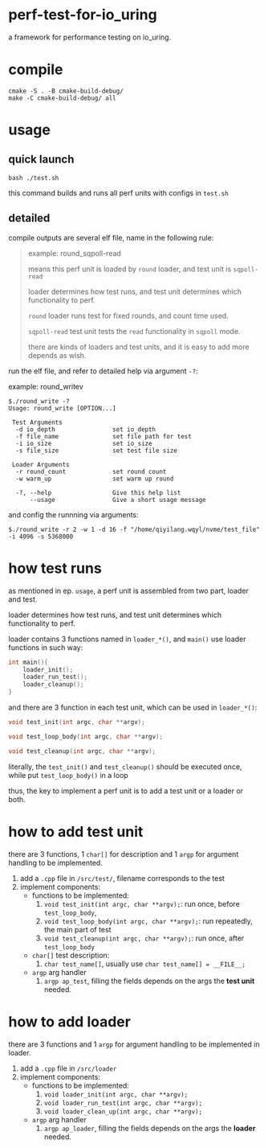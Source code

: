 # perf-test-for-io_uring

a framework for performance testing on io_uring.

# compile

```
cmake -S . -B cmake-build-debug/
make -C cmake-build-debug/ all
```

# usage

## quick launch

```
bash ./test.sh
```

this command builds and runs all perf units with configs in `test.sh`

## detailed

compile outputs are several elf file, name in the following rule:

>example: round_sqpoll-read
>
>   means this perf unit is loaded by `round` loader, and test unit is `sqpoll-read`
>
>   loader determines how test runs, and test unit determines which functionality to perf.
>   
>   `round` loader runs test for fixed rounds, and count time used.
>
>   `sqpoll-read` test unit tests the `read` functionality in `sqpoll` mode.
>
>   there are kinds of loaders and test units, and it is easy to add more depends as wish.

run the elf file, and refer to detailed help via argument `-?`:

example: round_writev

```
$./round_write -?
Usage: round_write [OPTION...]

 Test Arguments
  -d io_depth                set io_depth
  -f file_name               set file path for test
  -i io_size                 set io_size
  -s file_size               set test file size

 Loader Arguments
  -r round_count             set round count
  -w warm_up                 set warm up round

  -?, --help                 Give this help list
      --usage                Give a short usage message

```

and config the runnning via arguments:

```
$./round_write -r 2 -w 1 -d 16 -f "/home/qiyilang.wqyl/nvme/test_file" -i 4096 -s 5368000
```

# how test runs

as mentioned in ep. `usage`, a perf unit is assembled from two part, loader and test.

loader determines how test runs, and test unit determines which functionality to perf.

loader contains 3 functions named in `loader_*()`, and `main()` use loader functions in such way:
```c
int main(){
    loader_init();
    loader_run_test();
    loader_cleanup();
}
```

and there are 3 function in each test unit, which can be used in `loader_*()`:
```c
void test_init(int argc, char **argv);

void test_loop_body(int argc, char **argv);

void test_cleanup(int argc, char **argv);
```

literally, the `test_init()` and `test_cleanup()` should be executed once, while put `test_loop_body()` in a loop

thus, the key to implement a perf unit is to add a test unit or a loader or both.

# how to add test unit

there are 3 functions, 1 `char[]` for description and 1 `argp` for argument handling to be implemented.

1. add a `.cpp` file in `/src/test/`, filename corresponds to the test
2. implement components:
    - functions to be implemented:
        1. `void test_init(int argc, char **argv);`: run once, before `test_loop_body`, 
        2. `void test_loop_body(int argc, char **argv);`: run repeatedly, the main part of test
        3. `void test_cleanup(int argc, char **argv);`: run once, after `test_loop_body`
    - `char[]` test description:
        1. `char test_name[]`, usually use `char test_name[] = __FILE__;`
    - `argp` arg handler
        1. `argp ap_test`, filling the fields depends on the args the **test unit** needed.

# how to add loader

there are 3 functions and 1 `argp` for argument handling to be implemented in loader.

1. add a `.cpp` file in `/src/loader`
2. implement components:
    - functions to be implemented:
        1. `void loader_init(int argc, char **argv);`
        2. `void loader_run_test(int argc, char **argv);`
        3. `void loader_clean_up(int argc, char **argv);`
    - `argp` arg handler
        1. `argp ap_loader`, filling the fields depends on the args the **loader** needed.
